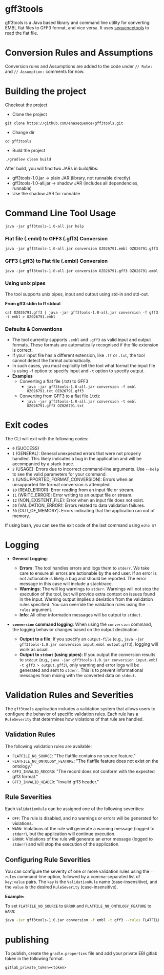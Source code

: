 # gff3tools

gff3tools is a Java based library and command line utility for converting EMBL flat files to GFF3 format, and vice versa.
It uses [sequencetools](https://github.com/enasequence/sequencetools) to read the flat file.

# Conversion Rules and Assumptions

Conversion rules and Assumptions are added to the code under `// Rule: ` and `// Assumption:` comments for now.

# Building the project
Checkout the project
* Clone the project

```git clone https://github.com/enasequence/gff3tools.git```
* Change dir

```cd gff3tools```

* Build the project

```./gradlew clean build```

After build, you will find two JARs in build/libs:
- gff3tools-1.0.jar → plain JAR (library, not runnable directly)
- gff3tools-1.0-all.jar → shadow JAR (includes all dependencies, runnable)
- Use the shadow JAR for runnable

# Command Line Tool Usage

```java -jar gff3tools-1.0-all.jar help```

### Flat file (.embl) to GFF3 (.gff3) Conversion

```java -jar gff3tools-1.0-all.jar conversion OZ026791.embl OZ026791.gff3```

### GFF3 (.gff3) to Flat file (.embl) Conversion

```java -jar gff3tools-1.0-all.jar conversion OZ026791.gff3 OZ026791.embl```

### Using unix pipes

The tool supports unix pipes, input and output using std-in and std-out.

**From gff3 stdin to ff stdout**

```cat OZ026791.gff3 | java -jar gff3tools-1.0-all.jar conversion -f gff3 -t embl > OZ026791.embl```

### Defaults & Conventions

- The tool currently supports `.embl` and `.gff3` as valid input and output formats. These formats are automatically recognised if the file extension is correct.
- If your input file has a different extension, like `.ff` or `.txt`, the tool cannot detect the format automatically.
- In such cases, you must explicitly tell the tool what format the input file is using `-f` option to specify input and `-t` option to specify output.
- **Examples**
    - Converting a flat file (.txt) to GFF3
        - ```java -jar gff3tools-1.0-all.jar conversion -f embl OZ026791.txt OZ026791.gff3```
    - Converting from GFF3 to a flat file (.txt):
        - ```java -jar gff3tools-1.0-all.jar conversion -t embl OZ026791.gff3 OZ026791.txt```

# Exit codes

The CLI will exit with the following codes:

- `0` (SUCCESS)
- `1` (GENERAL): General unexpected errors that were not properly handled. This likely indicates a bug in the application and will be accompanied by a stack trace.
- `2` (USAGE): Errors due to incorrect command-line arguments. Use `--help` to see the valid parameters for your command.
- `3` (UNSUPPORTED_FORMAT_CONVERSION): Errors when an unsupported file format conversion is attempted.
- `10` (READ_ERROR): Error reading from an input file or stream.
- `11` (WRITE_ERROR): Error writing to an output file or stream.
- `12` (NON_EXISTENT_FILE): Error when an input file does not exist.
- `20` (VALIDATION_ERROR): Errors related to data validation failures.
- `30` (OUT_OF_MEMORY): Errors indicating that the application ran out of memory.

If using bash, you can see the exit code of the last command using `echo $?`

# Logging

- **General Logging**:
    - **Errors**: The tool handles errors and logs them to `stderr`. We take care to ensure all errors are actionable by the end user. If an error is not actionable is likely a bug and should be reported. The error message in this case will include a stacktrace.
    - **Warnings**: The will log warnings to `stderr`. Warnings will not stop the execution of the tool, but will provide extra context on issues found in the input. Warning output implies a deviation from the validation rules specified. You can override the validation rules using the `--rules` argument.
    - **Info**: All other information messages will be output to `stdout`.

- **`conversion` command logging**: When using the `conversion` command, the logging behavior changes based on the output destination:
    - **Output to a file**: If you specify an `output-file` (e.g., `java -jar gff3tools-1.0.jar conversion input.embl output.gff3`), logging will work as usual.
    - **Output to `stdout` (using pipes)**: If you output the conversion results to `stdout` (e.g., `java -jar gff3tools-1.0.jar conversion input.embl -t gff3 > output.gff3`), only warning and error logs will be generated and sent to `stderr`. This is to prevent informational messages from mixing with the converted data on `stdout`.

# Validation Rules and Severities

The `gff3tools` application includes a validation system that allows users to configure the behavior of specific validation rules. Each rule has a `RuleSeverity` that determines how violations of that rule are handled.

## Validation Rules

The following validation rules are available:

- `FLATFILE_NO_SOURCE`: "The flatfile contains no source feature."
- `FLATFILE_NO_ONTOLOGY_FEATURE`: "The flatfile feature does not exist on the ontology."
- `GFF3_INVALID_RECORD`: "The record does not conform with the expected gff3 format."
- `GFF3_INVALID_HEADER`: "Invalid gff3 header."

## Rule Severities

Each `ValidationRule` can be assigned one of the following severities:

- `OFF`: The rule is disabled, and no warnings or errors will be generated for violations.
- `WARN`: Violations of the rule will generate a warning message (logged to `stderr`), but the application will continue execution.
- `ERROR`: Violations of the rule will generate an error message (logged to `stderr`) and will stop the execution of the application.

## Configuring Rule Severities

You can configure the severity of one or more validation rules using the `--rules` command-line option, followed by a comma-separated list of `key:value` pairs. The `key` is the `ValidationRule` name (case-insensitive), and the `value` is the desired `RuleSeverity` (case-insensitive).

**Example:**

To set `FLATFILE_NO_SOURCE` to `ERROR` and `FLATFILE_NO_ONTOLOGY_FEATURE` to `WARN`:

```bash
java -jar gff3tools-1.0.jar conversion -f embl -t gff3 --rules FLATFILE_NO_SOURCE:ERROR,FLATFILE_NO_ONTOLOGY_FEATURE:WARN input.embl output.gff3
```

# publishing
To publish, create the `gradle.properties` file and add your private EBI gitlab token in the following format.

```gitlab_private_token=<token>```

